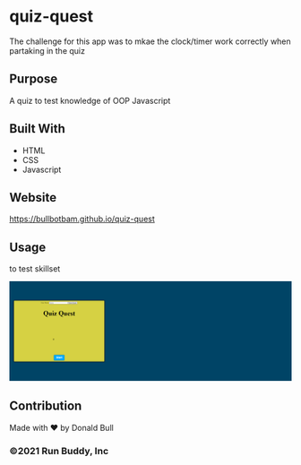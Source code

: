 # quiz-quest


The challenge for this app was to mkae the clock/timer work correctly when partaking in the quiz



## Purpose
A quiz to test knowledge of OOP Javascript

## Built With
* HTML
* CSS
* Javascript

## Website
https://bullbotbam.github.io/quiz-quest


## Usage
to test skillset

![quiz-quest-imag](https://github.com/Bullbotbam/quiz-quest/blob/main/assets/images/quiz-quest-image.png)


## Contribution
Made with ❤️ by Donald Bull
### ©️2021 Run Buddy, Inc 

